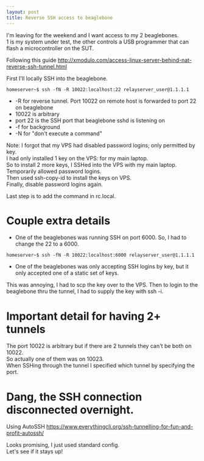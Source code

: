 ```yaml
---
layout: post
title: Reverse SSH access to beaglebone
---
```

I'm leaving for the weekend and I want access to my 2 beaglebones.  
1 is my system under test, the other controls a USB programmer
that can flash a microcontroller on the SUT.
  
Following this guide http://xmodulo.com/access-linux-server-behind-nat-reverse-ssh-tunnel.html
  
First I'll locally SSH into the beaglebone.  

```
homeserver~$ ssh -fN -R 10022:localhost:22 relayserver_user@1.1.1.1 
```
  
* -R for reverse tunnel.  Port 10022 on remote host is forwarded to port 22 on beaglebone
* 10022 is arbitrary
* port 22 is the SSH port that beaglebone sshd is listening on
* -f for background
* -N for "don't execute a command"
  
Note:  I forgot that my VPS had disabled password logins; only permitted by key.  
I had only installed 1 key on the VPS:  for my main laptop.  
So to install 2 more keys, I SSHed into the VPS with my main laptop.  
Temporarily allowed password logins.  
Then used ssh-copy-id to install the keys on VPS.  
Finally, disable password logins again.  
  
Last step is to add the command in rc.local.
  
# Couple extra details
  
* One of the beaglebones was running SSH on port 6000.  So, I had to change the 22 to a 6000.
```
homeserver~$ ssh -fN -R 10022:localhost:6000 relayserver_user@1.1.1.1 
```
  
  
* One of the beaglebones was only accepting SSH logins by key, but it only accepted one of a static set of keys.
  
This was annoying, I had to scp the key over to the VPS.  Then to login to the beaglebone thru the tunnel,
I had to supply the key with ssh -i.
  
# Important detail for having 2+ tunnels
  
The port 10022 is arbitrary but if there are 2 tunnels they can't be both on 10022.  
So actually one of them was on 10023.  
When SSHing through the tunnel I specified which tunnel by specifying the port.
  
# Dang, the SSH connection disconnected overnight.
  
Using AutoSSH 
https://www.everythingcli.org/ssh-tunnelling-for-fun-and-profit-autossh/
  
Looks promising, I just used standard config.  
Let's see if it stays up!
  


